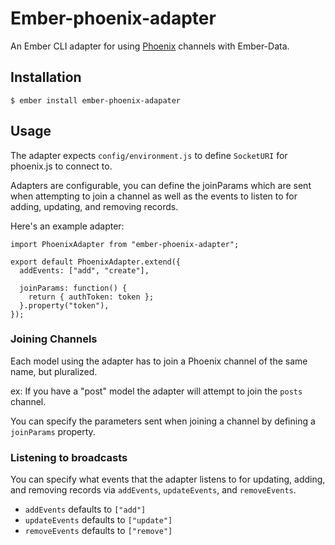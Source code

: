 # Ember-phoenix-adapter

An Ember CLI adapter for using [Phoenix] channels with Ember-Data.

[Phoenix]: http://www.phoenixframework.org/

## Installation

`$ ember install ember-phoenix-adapater`

## Usage

The adapter expects `config/environment.js` to define `SocketURI` for phoenix.js
to connect to.

Adapters are configurable, you can define the joinParams which are sent when
attempting to join a channel as well as the events to listen to for adding,
updating, and removing records.

Here's an example adapter:

```
import PhoenixAdapter from "ember-phoenix-adapter";

export default PhoenixAdapter.extend({
  addEvents: ["add", "create"],

  joinParams: function() {
    return { authToken: token };
  }.property("token"),
});
```

### Joining Channels

Each model using the adapter has to join a Phoenix channel of the same name, but
pluralized.

ex: If you have a "post" model the adapter will attempt to join the `posts`
channel.

You can specify the parameters sent when joining a channel by defining a
`joinParams` property.

### Listening to broadcasts

You can specify what events that the adapter listens to for updating, adding,
and removing records via `addEvents`, `updateEvents`, and `removeEvents`.

* `addEvents` defaults to `["add"]`
* `updateEvents` defaults to `["update"]`
* `removeEvents` defaults to `["remove"]`
